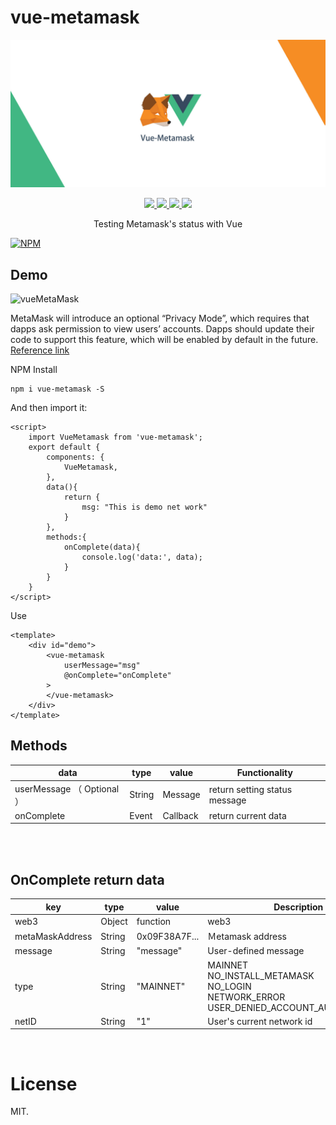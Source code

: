 # vue-metamask
![vueMetaMask](./assets/vueMetaMask.jpg)
<p align=center>
    <a target="_blank" href="https://travis-ci.org/MikeCheng1208/vue-metamask.svg?branch=develop" title="Build status">
        <img src="https://travis-ci.org/MikeCheng1208/vue-metamask.svg?branch=develop">
    </a>
    <a target="_blank" href="https://vuejs.org/" title="vue">
        <img src="https://img.shields.io/badge/vue-%3E%202.5.0-brightgreen.svg">
    </a>
    <a target="_blank" href="http://nodejs.org/download/" title="Node version">
        <img src="https://img.shields.io/badge/node-%3E%3D%208.0.0-brightgreen.svg">
    </a>
    <a target="_blank" href="https://github.com/MikeCheng1208/vue-metamask/pulls" title="PRs Welcome">
        <img src="https://img.shields.io/badge/PRs-welcome-blue.svg">
    </a>
</p>

<p align=center>Testing Metamask's status with Vue</p>

[![NPM](https://nodei.co/npm/vue-metamask.png?downloads=true&downloadRank=true&stars=true)](https://www.npmjs.com/package/vue-metamask/)

## Demo
![vueMetaMask](./assets/operates.gif)


MetaMask will introduce an optional “Privacy Mode”, which requires that dapps ask permission to view users’ accounts. Dapps should update their code to support this feature, which will be enabled by default in the future.
<br/>
<a href="https://medium.com/metamask/https-medium-com-metamask-breaking-change-injecting-web3-7722797916a8">Reference link</a>
<br/>

NPM Install
```
npm i vue-metamask -S
```

And then import it:
```
<script>
    import VueMetamask from 'vue-metamask';
    export default {
        components: {
            VueMetamask,
        },
        data(){
            return {
                msg: "This is demo net work"
            }
        },
        methods:{
            onComplete(data){
                console.log('data:', data);
            }
        }
    }
</script>
```

Use
```
<template>
    <div id="demo">
        <vue-metamask 
            userMessage="msg" 
            @onComplete="onComplete"
        >
        </vue-metamask>
    </div>
</template>
```


## Methods

|data | type | value | Functionality |
|-----------|-----------|-----------|---------------|
|userMessage （ Optional ） | String    |Message| return setting status message|
|onComplete | Event | Callback | return current data|

<br/>
<br/>


## OnComplete return data

|  key      |   type    |    value  |  Description  |
|-----------|-----------|-----------|---------------|
| web3      | Object    | function  | web3  | 
| metaMaskAddress | String | 0x09F38A7F...  | Ｍetamask address  | 
| message   | String    | "message" | User-defined message | 
| type      | String    | "MAINNET" | MAINNET<br/>NO_INSTALL_METAMASK<br/>NO_LOGIN<br/>NETWORK_ERROR<br/>USER_DENIED_ACCOUNT_AUTHORIZATION | 
| netID     | String    |    "1"    | User's current network id | 


<br/>

# License
MIT.

